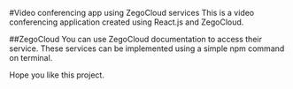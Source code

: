 #Video conferencing app using ZegoCloud services
This is a video conferencing application created using React.js and ZegoCloud.

##ZegoCloud
You can use ZegoCloud documentation to access their service. These services can be implemented using a simple npm command on terminal.

Hope you like this project.